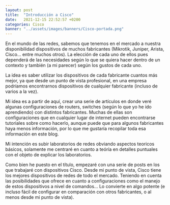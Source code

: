 ```yaml
---
layout: post
title:  "Introducción a Cisco"
date:   2021-12-15 22:52:57 +0200
categories: Cisco
banner: "../assets/images/banners/Cisco-portada.png"
---
```

En el mundo de las redes, sabemos que tenemos en el mercado a nuestra disponibilidad dispositivos de muchos fabricantes (Mikrotik, Juniper, Arista, Cisco... entre muchos otros). La elección de cada uno de ellos pues dependerá de las necesidades
según lo que se quiera hacer dentro de un contexto y también (a mi parecer) según los gustos de cada uno.

La idea es saber utilizar los dispositivos de cada fabricante cuantos más mejor, ya que desde un punto de vista profesional, en una empresa podríamos encontrarnos dispositivos de cualquier fabricante (incluso de varios a la vez).

Mi idea es a partir de aquí, crear una serie de artículos en donde veré algunas configuraciones de routers, switches (según lo que yo he ido aprendiendo) con distintos fabricantes. Muchas de ellas son configuraciones que en cualquier lugar de internet pueden encontrarse tutoriales sobre como hacerlo, aunque puede que para algunos fabricantes haya menos información,
por lo que me gustaría recopilar toda esa información en este blog.

Mi intención es subir laboratorios de redes obviando aspectos teoricos básicos, solamente me centraré en cuanto a teóría en detalles puntuales con el objeto de explicar los laboratorios.

Como bien he puesto en el título, empezaré con una serie de posts en los que trabajaré con dispositivos Cisco. Desde mi punto de vista, Cisco tiene los mejores dispositivos de redes de todo el mercado. Teniendo en cuenta las posibilidades que ofrece en cuanto a configuraciones como el manejo de estos dispositivos a nivel de comandos... Lo convierte en algo potente (e incluso fácil de configurar en comparación con otros fabricantes, o al menos desde mi punto de vista). 


